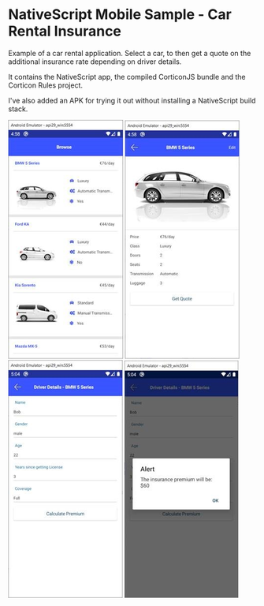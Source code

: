 # NativeScript Mobile Sample - Car Rental Insurance 

Example of a car rental application. Select a car, to then get a quote on the additional insurance rate depending on driver details. 

It contains the NativeScript app, the compiled CorticonJS bundle and the Corticon Rules project.

I've also added an APK for trying it out without installing a NativeScript build stack.

![Preview 1](/Nativescript/preview1.jpg)
![Preview 2](/Nativescript/preview2.jpg)
![Preview 3](/Nativescript/preview3.jpg)
![Preview 4](/Nativescript/preview4.jpg)
